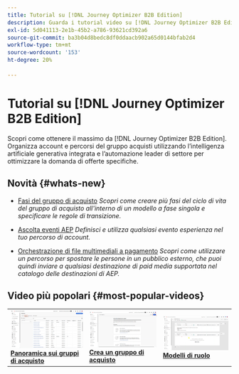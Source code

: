 ```yaml
---
title: Tutorial su [!DNL Journey Optimizer B2B Edition]
description: Guarda i tutorial video su [!DNL Journey Optimizer B2B Edition]. Scopri di più su come orchestrare percorsi di account e gruppi di acquisto e altro ancora.
exl-id: 5d041113-2e1b-45b2-a786-93621cd392a6
source-git-commit: ba3b04d8bedc8df0ddaacb902a65d0144bfab2d4
workflow-type: tm+mt
source-wordcount: '153'
ht-degree: 20%

---
```


# Tutorial su [!DNL Journey Optimizer B2B Edition]

Scopri come ottenere il massimo da [!DNL Journey Optimizer B2B Edition]. Organizza account e percorsi del gruppo acquisti utilizzando l’intelligenza artificiale generativa integrata e l’automazione leader di settore per ottimizzare la domanda di offerte specifiche.

## Novità {#whats-new}

* [Fasi del gruppo di acquisto](/help/buying-groups/buying-group-stages.md)
  _Scopri come creare più fasi del ciclo di vita del gruppo di acquisto all&#39;interno di un modello a fase singola e specificare le regole di transizione._

* [Ascolta eventi AEP](/help/account-journeys/journey-nodes/listen-for-aep-events.md)
  _Definisci e utilizza qualsiasi evento esperienza nel tuo percorso di account._

* [Orchestrazione di file multimediali a pagamento](/help/account-journeys/journey-nodes/paid-media-orchestration.md)
  _Scopri come utilizzare un percorso per spostare le persone in un pubblico esterno, che puoi quindi inviare a qualsiasi destinazione di paid media supportata nel catalogo delle destinazioni di AEP._

## Video più popolari {#most-popular-videos}

<table>
<tr>
<td>
<a href="/help/buying-groups/buying-groups-overview.md"><img alt="miniatura del video &quot;Panoramica sui gruppi di acquisto&quot;" src="assets/buying-groups-overview.png"></a>
<div><a href="/help/buying-groups/buying-groups-overview.md"><strong>Panoramica sui gruppi di acquisto</strong></a></div>
</td>
<td>
<a href="/help/buying-groups/create-a-buying-group.md"><img alt="miniatura del video &quot;Crea un gruppo di acquisto&quot;" src="assets/create-a-buying-group.png"></a>
<div><a href="/help/buying-groups/create-a-buying-group.md"><strong>Crea un gruppo di acquisto</strong></a></div>
</td>
<td>
<a href="/help/buying-groups/role-templates.md"><img alt="miniatura del video &quot;Modelli di ruolo&quot;" src="assets/role-templates.png" /></a>
<div><a href="/help/buying-groups/role-templates.md"><strong>Modelli di ruolo</strong></a></div>
</td>
</tr>
</table>
